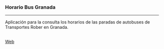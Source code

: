 <h3>Horario Bus Granada</h3>
<hr/>

Aplicación para la consulta los horarios de las paradas de autobuses de Transportes Rober en Granada.

<br/>
<a href="http://salvacam.github.io/horario" target="_blank">Web</a>
